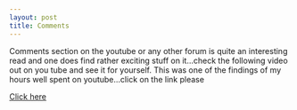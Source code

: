 ```yaml
---
layout: post
title: Comments
---
```


Comments section on the youtube or any other forum is quite an interesting read and one does find rather exciting stuff on it...check the following video out on you tube and see it for yourself. This was one of the findings of my hours well spent on youtube...click on the link please

[Click here](<http://uk.youtube.com/watch?v=V5TafXFYCYg>)